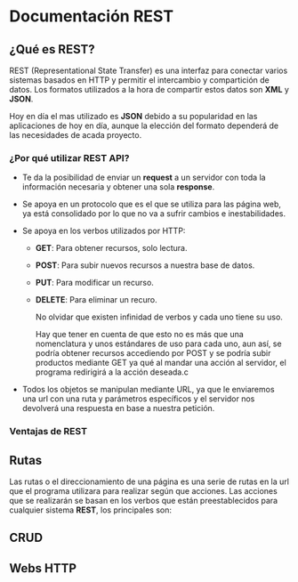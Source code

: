 # Documentación REST

## ¿Qué es REST?

REST (Representational State Transfer) es una interfaz para conectar varios sistemas basados en HTTP y permitir el intercambio y compartición de datos. Los formatos utilizados a la hora de compartir estos datos son **XML** y **JSON**.

Hoy en día el mas utilizado es **JSON** debido a su popularidad en las aplicaciones de hoy en día, aunque la elección del formato dependerá de las necesidades de acada proyecto.

### ¿Por qué utilizar REST API?

- Te da la posibilidad de enviar un **request** a un servidor con toda la información necesaria y obtener una sola **response**.
- Se apoya en un protocolo que es el que se utiliza para las página web, ya está consolidado por lo que no va a sufrir cambios e inestabilidades.
- Se apoya en los verbos utilizados por HTTP:
    - **GET**: Para obtener recursos, solo lectura.
    - **POST**: Para subir nuevos recursos a nuestra base de datos.
    - **PUT**: Para modificar un recurso.
    - **DELETE**: Para eliminar un recuro. 
  
        No olvidar que existen infinidad de verbos y cada uno tiene su uso.

        Hay que tener en cuenta de que esto no es más que una nomenclatura y unos estándares de uso para cada uno, aun así, se podría obtener recursos accediendo por POST y se podría subir productos mediante GET ya qué al mandar una acción al servidor, el programa redirigirá a la acción deseada.c

- Todos los objetos se manipulan mediante URL, ya que le enviaremos una url con una ruta y parámetros específicos y el servidor nos devolverá una respuesta en base a nuestra petición.

### Ventajas de REST



## Rutas

Las rutas o el direccionamiento de una página es una serie de rutas en la url que el programa utilizara para realizar según que acciones. Las acciones que se realizarán se basan en los verbos que están preestablecidos para cualquier sistema **REST**, los principales son:


   
 




## CRUD


## Webs HTTP